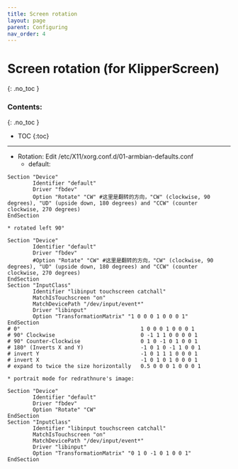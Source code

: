 ```yaml
---
title: Screen rotation
layout: page
parent: Configuring
nav_order: 4
---
```

# Screen rotation (for KlipperScreen)
{: .no_toc }
### Contents:
{: .no_toc }
- TOC
{:toc}
----

  * Rotation: Edit /etc/X11/xorg.conf.d/01-armbian-defaults.conf
    * default:
```
Section "Device"
        Identifier "default"
        Driver "fbdev"
        Option "Rotate" "CW" #这里是翻转的方向，"CW" (clockwise, 90 degrees), "UD" (upside down, 180 degrees) and "CCW" (counter clockwise, 270 degrees)
EndSection
```
    * rotated left 90°
```
Section "Device"
        Identifier "default"
        Driver "fbdev"
        #Option "Rotate" "CW" #这里是翻转的方向，"CW" (clockwise, 90 degrees), "UD" (upside down, 180 degrees) and "CCW" (counter clockwise, 270 degrees)
EndSection
Section "InputClass"
        Identifier "libinput touchscreen catchall"
        MatchIsTouchscreen "on"
        MatchDevicePath "/dev/input/event*"
        Driver "libinput"
        Option "TransformationMatrix" "1 0 0 0 1 0 0 0 1"
EndSection
# 0°                                      1 0 0 0 1 0 0 0 1
# 90° Clockwise                           0 -1 1 1 0 0 0 0 1
# 90° Counter-Clockwise                   0 1 0 -1 0 1 0 0 1
# 180° (Inverts X and Y)                  -1 0 1 0 -1 1 0 0 1
# invert Y                                -1 0 1 1 1 0 0 0 1
# invert X                                -1 0 1 0 1 0 0 0 1
# expand to twice the size horizontally   0.5 0 0 0 1 0 0 0 1
```

    * portrait mode for redrathnure's image:
```
Section "Device"
        Identifier "default"
        Driver "fbdev"
        Option "Rotate" "CW"
EndSection
Section "InputClass"
        Identifier "libinput touchscreen catchall"
        MatchIsTouchscreen "on"
        MatchDevicePath "/dev/input/event*"
        Driver "libinput"
        Option "TransformationMatrix" "0 1 0 -1 0 1 0 0 1"
EndSection
```

